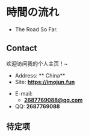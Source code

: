 # 時間の流れ
- The Road So Far.

<!-- .slide -->

## Contact
欢迎访问我的个人主页！\~
- Address: ** China**
- Site: **<https://imojun.fun>**

<!-- .slide vertical=true -->

- E-mail:
  - **[2687769088@qq.com](mailto:2687769088@qq.com)**
- QQ: **2687769088**

<!-- .slide -->

## 待定项
<!-- .slide vertical=true -->

<!-- .slide vertical=true -->
